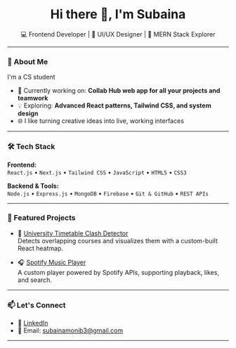 <h1 align="center">Hi there 👋, I'm Subaina</h1>
<p align="center">
  💻 Frontend Developer | 🎨 UI/UX Designer | 🌱 MERN Stack Explorer  
</p>

---

### 🚀 About Me

I'm a CS student 
- 🔭 Currently working on: **Collab Hub web app for all your projects and teamwork**
- 💡 Exploring: **Advanced React patterns, Tailwind CSS, and system design**
- 🌐 I like turning creative ideas into live, working interfaces

---

### 🛠️ Tech Stack

**Frontend:**  
`React.js` • `Next.js` • `Tailwind CSS` • `JavaScript` • `HTML5` • `CSS3`  

**Backend & Tools:**  
`Node.js` • `Express.js` • `MongoDB` • `Firebase` • `Git & GitHub` • `REST APIs`

---

### 📌 Featured Projects

- 📅 [University Timetable Clash Detector](https://github.com/sub-aina/timetable-clash-ui)  
  Detects overlapping courses and visualizes them with a custom-built React heatmap.

- 🎧 [Spotify Music Player](https://github.com/sub-aina/spotify-player)  
  A custom player powered by Spotify APIs, supporting playback, likes, and search.

---

### 📫 Let's Connect

- 🔗 [LinkedIn](https://www.linkedin.com/in/subaina-munib-163468287/)
- 💌 Email: subainamonib3@gmail.com

---

